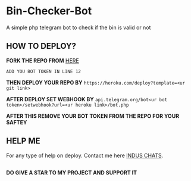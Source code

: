 # Bin-Checker-Bot

A simple php telegram bot to check if the bin is valid or not

## HOW TO DEPLOY?

**FORK THE REPO FROM** [HERE](https://github.com/Benchamxd/Bin-Checker/fork)

``ADD YOU BOT TOKEN IN LINE 12``

**THEN DEPLOY YOUR REPO BY** ``https://heroku.com/deploy?template=<ur git link>``

**AFTER DEPLOY SET WEBHOOK BY** ``api.telegram.org/bot<ur bot token>/setwebhook?url=<ur heroku link>/bot.php``

**AFTER THIS REMOVE YOUR BOT TOKEN FROM THE REPO FOR YOUR SAFTEY**

## HELP ME

For any type of help on deploy. Contact me here [INDUS CHATS](https://t.me/induschats).


##

**DO GIVE A STAR TO MY PROJECT AND SUPPORT IT**
